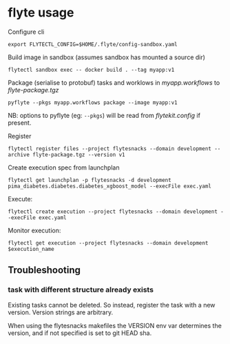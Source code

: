 # flyte usage

Configure cli

```
export FLYTECTL_CONFIG=$HOME/.flyte/config-sandbox.yaml
```

Build image in sandbox (assumes sandbox has mounted a source dir)

```
flytectl sandbox exec -- docker build . --tag myapp:v1
```

Package (serialise to protobuf) tasks and worklows in _myapp.workflows_ to _flyte-package.tgz_

```
pyflyte --pkgs myapp.workflows package --image myapp:v1
```

NB: options to pyflyte (eg: `--pkgs`) will be read from _flytekit.config_ if present.

Register

```
flytectl register files --project flytesnacks --domain development --archive flyte-package.tgz --version v1
```

Create execution spec from launchplan

```
flytectl get launchplan -p flytesnacks -d development pima_diabetes.diabetes.diabetes_xgboost_model --execFile exec.yaml
```

Execute:

```
flytectl create execution --project flytesnacks --domain development --execFile exec.yaml
```

Monitor execution:

```
flytectl get execution --project flytesnacks --domain development $execution_name
```

## Troubleshooting

### task with different structure already exists

Existing tasks cannot be deleted. So instead, register the task with a new version. Version strings are arbitrary.

When using the flytesnacks makefiles the VERSION env var determines the version, and if not specified is set to git HEAD sha.
